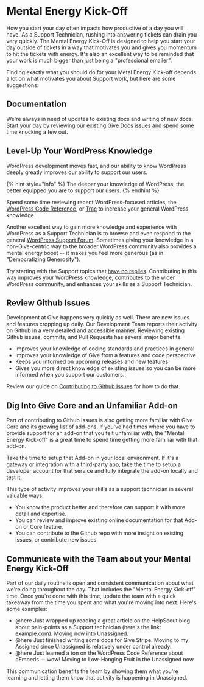 # Mental Energy Kick-Off
How you start your day often impacts how productive of a day you will have. As a Support Technician, rushing into answering tickets can drain you very quickly. The Mental Energy Kick-Off is designed to help you start your day outside of tickets in a way that motivates you and gives you momentum to hit the tickets with energy. It's also an excellent way to be reminded that your work is much bigger than just being a "professional emailer". 

Finding exactly what you should do for your Metal Energy Kick-off depends a lot on what motivates you about Support work, but here are some suggestions:

## Documentation
We're always in need of updates to existing docs and writing of new docs. Start your day by reviewing our existing [Give Docs issues](https://github.com/WordImpress/Give-Docs/issues) and spend some time knocking a few out.

## Level-Up Your WordPress Knowledge
WordPress development moves fast, and our ability to know WordPress deeply greatly improves our ability to support our users. 

{% hint style="info" %} The deeper your knowledge of WordPress, the better equipped you are to support our users. {% endhint %}

Spend some time reviewing recent WordPress-focused articles, the [WordPress Code Reference](https://developer.wordpress.org/reference/), or [Trac](https://core.trac.wordpress.org/) to increase your general WordPress knowledge.

Another excellent way to gain more knowledge and experience with WordPress as a Support Technician is to browse and even respond to the general [WordPress Support Forum](https://wordpress.org/support). Sometimes giving your knowledge in a non-Give-centric way to the broader WordPress community also provides a mental energy boost -- it makes you feel more generous (as in "Democratizing Generosity"). 

Try starting with the Support topics that [have no replies](https://wordpress.org/support/view/no-replies/). Contributing in this way improves your WordPress knowledge, contributes to the wider WordPress community, and enhances your skills as a Support Technician.

## Review Github Issues
Development at Give happens very quickly as well. There are new issues and features cropping up daily. Our Development Team reports their activity on Github in a very detailed and accessible manner. Reviewing existing Github issues, commits, and Pull Requests has several major benefits:

* Improves your knowledge of coding standards and practices in general
* Improves your knowledge of Give from a features and code perspective
* Keeps you informed on upcoming releases and new features
* Gives you more direct knowledge of existing issues so you can be more informed when you support our customers.

Review our guide on [Contributing to Github Issues](contributing-to-github-issues.md) for how to do that.

## Dig Into Give Core and an Unfamiliar Add-on
Part of contributing to Github Issues is also getting more familiar with Give Core and its growing list of add-ons. If you've had times where you have to provide support for an add-on that you felt unfamiliar with, the "Mental Energy Kick-off" is a great time to spend time getting more familiar with that add-on.

Take the time to setup that Add-on in your local environment. If it's a gateway or integration with a third-party app, take the time to setup a developer account for that service and fully integrate the add-on locally and test it. 

This type of activity improves your skills as a support technician in several valuable ways:

* You know the product better and therefore can support it with more detail and expertise.
* You can review and improve existing online documentation for that Add-on or Core feature.
* You can contribute to the Github repo with more insight on existing issues, or contribute new issues.

## Communicate with the Team about your Mental Energy Kick-Off

Part of our daily routine is open and consistent communication about what we're doing throughout the day. That includes the "Mental Energy Kick-off" time. Once you're done with this time, update the team with a quick takeaway from the time you spent and what you're moving into next. Here's some examples:

* @here Just wrapped up reading a great article on the HelpScout blog about pain-points as a Support technician (here's the link: example.com). Moving now into Unassigned.
* @here Just finished writing some docs for Give Stripe. Moving to my Assigned since Unassigned is relatively under control already.
* @here Just learned a ton on the WordPress Code Reference about oEmbeds -- wow! Moving to Low-Hanging Fruit in the Unassigned now.

This communication benefits the team by showing them what you're learning and letting them know that activity is happening in Unassigned. 
